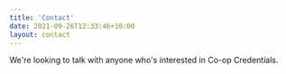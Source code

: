 ```yaml
---
title: 'Contact'
date: 2021-09-26T12:33:46+10:00
layout: contact
---
```


We're looking to talk with anyone who's interested in Co-op Credentials.